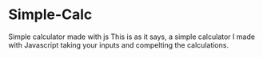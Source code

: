 # Simple-Calc
Simple calculator made with js
This is as it says, a simple calculator I made with Javascript taking your inputs and compelting the calculations.
